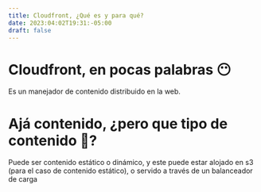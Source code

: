 ```yaml
---
title: Cloudfront, ¿Qué es y para qué?
date: 2023:04:02T19:31:-05:00
draft: false
---
```


# Cloudfront, en pocas palabras 😶

Es un manejador de contenido distribuido en la web.

# Ajá contenido, ¿pero que tipo de contenido 🧐?

Puede ser contenido estático o dinámico, y este puede estar alojado en s3 (para el caso de contenido estático), o servido a través de un balanceador de carga
